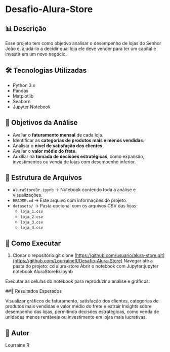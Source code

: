 # Desafio-Alura-Store

## 📊 Descrição

Esse projeto tem como objetivo analisar o desempenho de lojas do Senhor João e, ajudá-lo a decidir qual loja ele deve vender para ter um capital e investir em um novo negócio. 

## 🛠️ Tecnologias Utilizadas

- Python 3.x
- Pandas
- Matplotlib
- Seaborn
- Jupyter Notebook

## 🎯 Objetivos da Análise

- Avaliar o **faturamento mensal** de cada loja.
- Identificar as **categorias de produtos mais e menos vendidas**.
- Analisar o **nível de satisfação dos clientes**.
- Avaliar o **valor médio do frete**.
- Auxiliar na **tomada de decisões estratégicas**, como expansão, investimentos ou venda de lojas com desempenho inferior.

## 🧾 Estrutura de Arquivos
- `AluraStoreBr.ipynb` → Notebook contendo toda a análise e visualizações.
- `README.md` → Este arquivo com informações do projeto.
- `datasets/` → Pasta opcional com os arquivos CSV das lojas:
  - `loja_1.csv`
  - `loja_2.csv`
  - `loja_3.csv`
  - `loja_4.csv`

## 🧾 Como Executar
1. Clonar o repositório:git clone [https://github.com/usuario/alura-store.git](https://github.com/LourraineR/Desafio-Alura-Store)
Navegar até a pasta do projeto: cd alura-store
Abrir o notebook com Jupyter:jupyter notebook AluraStoreBr.ipynb

Executar as células do notebook para reproduzir a análise e gráficos.


##📍 Resultados Esperados

Visualizar gráficos de faturamento, satisfação dos clientes, categorias de produtos mais vendidas e valor médio do frete e extrair Insights sobre desempenho das lojas, permitindo decisões estratégicas, como venda de unidades menos rentáveis ou investimento em lojas mais lucrativas.


## 🧾 Autor
Lourraine R


